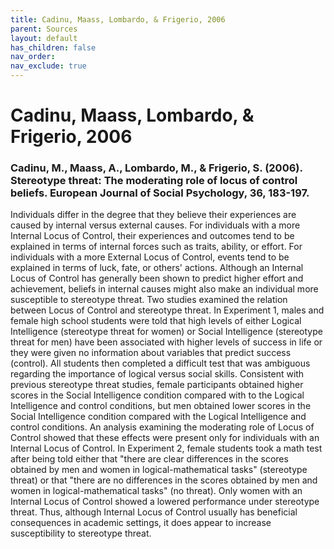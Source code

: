```yaml
---
title: Cadinu, Maass, Lombardo, & Frigerio, 2006
parent: Sources
layout: default
has_children: false
nav_order: 
nav_exclude: true
---
```


# Cadinu, Maass, Lombardo, & Frigerio, 2006

### Cadinu, M., Maass, A., Lombardo, M., & Frigerio, S. (2006). Stereotype threat: The moderating role of locus of control beliefs. European Journal of Social Psychology, 36, 183-197.

Individuals differ in the degree that they believe their experiences are caused by internal versus external causes. For individuals with a more Internal Locus of Control, their experiences and outcomes tend to be explained in terms of internal forces such as traits, ability, or effort. For individuals with a more External Locus of Control, events tend to be explained in terms of luck, fate, or others' actions. Although an Internal Locus of Control has generally been shown to predict higher effort and achievement, beliefs in internal causes might also make an individual more susceptible to stereotype threat. Two studies examined the relation between Locus of Control and stereotype threat. In Experiment 1, males and female high school students were told that high levels of either Logical Intelligence (stereotype threat for women) or Social Intelligence (stereotype threat for men) have been associated with higher levels of success in life or they were given no information about variables that predict success (control). All students then completed a difficult test that was ambiguous regarding the importance of logical versus social skills. Consistent with previous stereotype threat studies, female participants obtained higher scores in the Social Intelligence condition compared with to the Logical Intelligence and control conditions, but men obtained lower scores in the Social Intelligence condition compared with the Logical Intelligence and control conditions. An analysis examining the moderating role of Locus of Control showed that these effects were present only for individuals with an Internal Locus of Control. In Experiment 2, female students took a math test after being told either that "there are clear differences in the scores obtained by men and women in logical-mathematical tasks" (stereotype threat) or that "there are no differences in the scores obtained by men and women in logical-mathematical tasks" (no threat). Only women with an Internal Locus of Control showed a lowered performance under stereotype threat. Thus, although Internal Locus of Control usually has beneficial consequences in academic settings, it does appear to increase susceptibility to stereotype threat.

